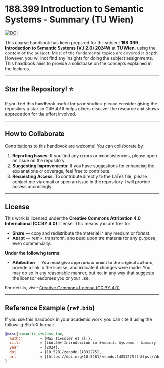 # 188.399 Introduction to Semantic Systems - Summary (TU Wien)
[![DOI](https://zenodo.org/badge/908653736.svg)](https://doi.org/10.5281/zenodo.14831275)

This course handbook has been prepared for the subject **188.399 Introduction to Semantic Systems (VU 2.0) 2024W** at **TU Wien**, using the content of the subject. Most of the fundamental topics are covered in depth.
However, you will not find any insights for doing the subject assignments. This handbook aims to provide a solid base on the concepts explained in the lectures.

---

## Star the Repository! ⭐
If you find this handbook useful for your studies, please consider giving the repository a star on GitHub! It helps others discover the resource and shows appreciation for the effort involved.

---

## How to Collaborate
Contributions to this handbook are welcome! You can collaborate by:

1.  **Reporting Issues**: If you find any errors or inconsistencies, please open an issue on the repository.
2.  **Suggesting Improvements**: If you have suggestions for enhancing the explanations or coverage, feel free to contribute.
3.  **Requesting Access**: To contribute directly to the LaTeX file, please contact me via email or open an issue in the repository. I will provide access accordingly.

---

## License
This work is licensed under the **Creative Commons Attribution 4.0 International (CC BY 4.0)** license.
This means you are free to:
- **Share** — copy and redistribute the material in any medium or format.
- **Adapt** — remix, transform, and build upon the material for any purpose, even commercially.

**Under the following terms:**
- **Attribution** — You must give appropriate credit to the original authors, provide a link to the license, and indicate if changes were made. You may do so in any reasonable manner, but not in any way that suggests the licensor endorses you or your use.

For details, visit: [Creative Commons License (CC BY 4.0)](https://creativecommons.org/licenses/by/4.0/)

---

## Reference Example (`ref.bib`)
If you use this handbook in your academic work, you can cite it using the following BibTeX format:

```bibtex
@misc{semantic_systems_tuw,
  author        = {Max Tiessler et al.},
  title         = {188.399 Introduction to Semantic Systems - Summary (TU Wien)},
  year          = {2024},
  doi           = {10.5281/zenodo.14831275},
  url           = {[https://doi.org/10.5281/zenodo.14831275](https://doi.org/10.5281/zenodo.14831275)}
}
